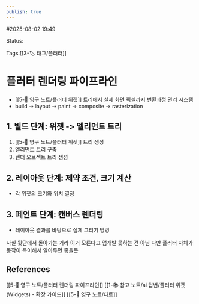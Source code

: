 ```yaml
---
publish: true
---
```

#2025-08-02 19:49

Status: 

Tags:[[3-🏷️ 태그/플러터]]

# 플러터 렌더링 파이프라인
- [[5-💎 영구 노트/플러터 위젯]] 트리에서 실제 화면 픽셀까지 변환과정 관리 시스템
- build -> layout -> paint -> composite -> rasterization

## 1. 빌드 단계: 위젯 -> 엘리먼트 트리
1. [[5-💎 영구 노트/플러터 위젯]] 트리 생성 
2. 엘리먼트 트리 구축
3. 렌더 오브젝트 트리 생성

## 2. 레이아웃 단계: 제약 조건, 크기 계산
- 각 위젯의 크기와 위치 결정
## 3. 페인트 단계: 캔버스 렌더링
- 레이아웃 결과를 바탕으로 실제 그리기 명령

사실 뒷단에서 돌아가는 거라 이거 모른다고 앱개발 못하는 건 아님
다만 플러터 자체가 동작이 특이해서 알아두면 좋을듯

## References
 [[5-💎 영구 노트/플러터 렌더링 파이프라인]]
 [[1-📚 참고 노트/ai 답변/플러터 위젯(Widgets) - 확장 가이드]]
 [[5-💎 영구 노트/다트]]
